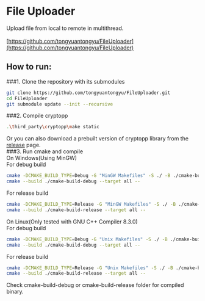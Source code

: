 # File Uploader

Upload file from local to remote in multithread.<br/><br/>
[https://github.com/tongyuantongyu/FileUploader](https://github.com/tongyuantongyu/FileUploader)

## How to run:
###1. Clone the repository with its submodules
```bash
git clone https://github.com/tongyuantongyu/FileUploader.git
cd FileUploader
git submodule update --init --recursive
```
###2. Compile cryptopp
```bash
.\third_party\cryptopp\make static
```
Or you can also download a prebuilt version of cryptopp library from the 
[release](https://github.com/tongyuantongyu/FileUploader/releases) page.<br/>
###3. Run cmake and compile<br/>
On Windows(Using MinGW)<br/>
For debug build
```bash
cmake -DCMAKE_BUILD_TYPE=Debug -G "MinGW Makefiles" -S ./ -B ./cmake-build-debug/
cmake --build ./cmake-build-debug --target all --
```
For release build
```bash
cmake -DCMAKE_BUILD_TYPE=Release -G "MinGW Makefiles" -S ./ -B ./cmake-build-release/
cmake --build ./cmake-build-release --target all --
```
On Linux(Only tested with GNU C++ Compiler 8.3.0)<br/>
For debug build
```bash
cmake -DCMAKE_BUILD_TYPE=Debug -G "Unix Makefiles" -S ./ -B ./cmake-build-debug/
cmake --build ./cmake-build-debug --target all --
```
For release build
```bash
cmake -DCMAKE_BUILD_TYPE=Release -G "Unix Makefiles" -S ./ -B ./cmake-build-release/
cmake --build ./cmake-build-release --target all --
```
Check cmake-build-debug or cmake-build-release folder for compiled binary.
